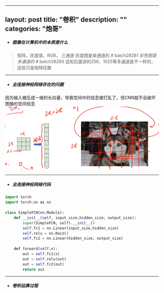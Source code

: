 ---
layout: post
title: "卷积"
description: ""
categories: "炮哥"
--------------------------------------------------------
- ##### 图像在计算机中的本质是什么
>矩阵，灰度值，RGB，  三通道
>灰度图是单通道的    # batch*28*28*1
>彩色图是多通道的    # batch*28*28*3
>这和后面讲的256、1025等多通道是不一样的，这些只是指特征数
------------------------------------------------------------
- ##### 全连接神经网络存在的问题
因为输入被压成一维的长向量，导致空间中的信息被打乱了，但CNN就不会破坏图像的空间信息  ![alt text](/images/posts/炮哥/image-1.png)

---------------------------------------------------------------

- ##### 全连接神经网络代码
```python
import torch
import torch.nn as nn

class SimpleFCN(nn.Module):
    def __init__(self, input_size,hidden_size, output_size):
        super(SimpleFCN, self).__init__()
        self.fc1 = nn.Linear(input_size,hidden_size)
        self.relu = nn.ReLU()
        self.fc2 = nn.Linear(hidden_size, output_size)

    def forward(self,x):
        out = self.fc1(x)
        out = self.relu(out)
        out = self.fc2(out)
        return out

```


--------------------------------------------------------------
- ##### 卷积运算过程
  